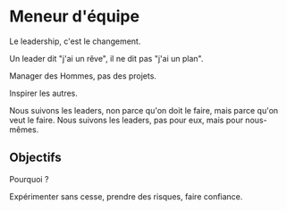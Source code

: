 # Meneur d'équipe

Le leadership, c'est le changement.

Un leader dit "j'ai un rêve", il ne dit pas "j'ai un plan".

Manager des Hommes, pas des projets.

Inspirer les autres.

Nous suivons les leaders, non parce qu'on doit le faire, mais parce qu'on veut le faire.
Nous suivons les leaders, pas pour eux, mais pour nous-mêmes.

## Objectifs

Pourquoi ?



Expérimenter sans cesse, prendre des risques, faire confiance.
